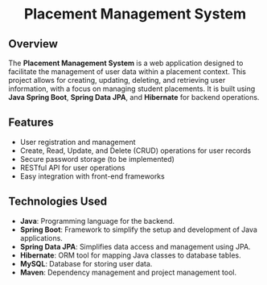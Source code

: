 <h1 align="center"><b> Placement Management System </b></h1>

## Overview

The **Placement Management System** is a web application designed to facilitate the management of user data within a placement context. This project allows for creating, updating, deleting, and retrieving user information, with a focus on managing student placements. It is built using **Java Spring Boot**, **Spring Data JPA**, and **Hibernate** for backend operations.

## Features

- User registration and management
- Create, Read, Update, and Delete (CRUD) operations for user records
- Secure password storage (to be implemented)
- RESTful API for user operations
- Easy integration with front-end frameworks

## Technologies Used

- **Java**: Programming language for the backend.
- **Spring Boot**: Framework to simplify the setup and development of Java applications.
- **Spring Data JPA**: Simplifies data access and management using JPA.
- **Hibernate**: ORM tool for mapping Java classes to database tables.
- **MySQL**: Database for storing user data.
- **Maven**: Dependency management and project management tool.
